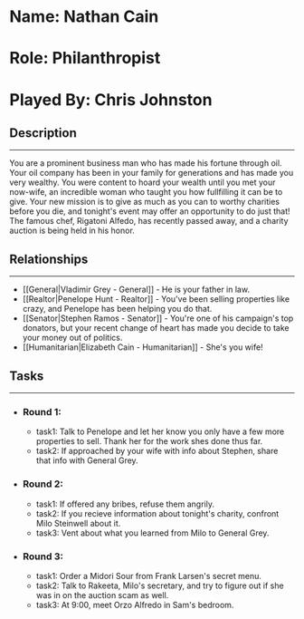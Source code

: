 # Name: Nathan Cain
# Role: Philanthropist
# Played By: Chris Johnston

## Description
---
You are a prominent business man who has made his fortune through oil. Your oil company has been in your family for generations and has made you very wealthy. You were content to hoard your wealth until you met your now-wife, an incredible woman who taught you how fullfilling it can be to give. Your new mission is to give as much as you can to worthy charities before you die, and tonight's event may offer an opportunity to do just that! The famous chef, Rigatoni Alfedo, has recently passed away, and a charity auction is being held in his honor.

## Relationships
---
- [[General|Vladimir Grey - General]] - He is your father in law.
- [[Realtor|Penelope Hunt - Realtor]] - You've been selling properties like crazy, and Penelope has been helping you do that.
- [[Senator|Stephen Ramos - Senator]] - You're one of his campaign's top donators, but your recent change of heart has made you decide to take your money out of politics.
- [[Humanitarian|Elizabeth Cain - Humanitarian]] - She's you wife!

## Tasks
___
- ### Round 1: 
	- task1: Talk to Penelope and let her know you only have a few more properties to sell. Thank her for the work shes done thus far.
	- task2: If approached by your wife with info about Stephen, share that info with General Grey.
- ### Round 2:
	- task1: If offered any bribes, refuse them angrily.
	- task2: If you recieve information about tonight's charity, confront Milo Steinwell about it.
	- task3: Vent about what you learned from Milo to General Grey.
- ### Round 3:
	- task1: Order a Midori Sour from Frank Larsen's secret menu.
	- task2: Talk to Rakeeta, Milo's secretary, and try to figure out if she was in on the auction scam as well.
	- task3: At 9:00, meet Orzo Alfredo in Sam's bedroom.